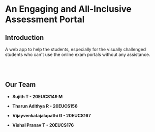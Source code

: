 # An Engaging and All-Inclusive Assessment Portal

## Introduction
A web app to help the students, especially for the visually challenged students who can't use the online exam portals without any assistance.
<br>
<br>

<br>


## Our Team
- **Sujith T - 20EUCS149 M**

- **Tharun Adithya R - 20EUCS156**

- **Vijayvenkatajalapathi G - 20EUCS167**

- **Vishal Pranav T - 20EUCS176**


